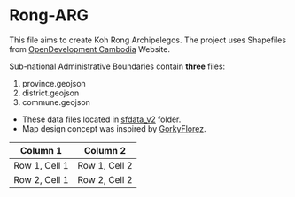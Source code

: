 # Rong-ARG
This file aims to create Koh Rong Archipelegos. 
The project uses Shapefiles from [OpenDevelopment Cambodia](https://data.opendevelopmentcambodia.net/dataset/administrative-boundaries-of-cambodia-2014) Website.

Sub-national Administrative Boundaries contain __three__ files:
1. province.geojson
2. district.geojson
3. commune.geojson

- These data files located in [sfdata_v2](https://github.com/SopheaEVC/Rong-ARG/tree/main/sf_data) folder. 
- Map design concept was inspired by [GorkyFlorez](https://github.com/GorkyFlorez/Mapa_Ubicacion_Cuenca/blob/main/Mapa%20de%20clasificacion.png). 

| Column 1 | Column 2 |
|---|---|
| Row 1, Cell 1 | Row 1, Cell 2 |
| Row 2, Cell 1 | Row 2, Cell 2 |



